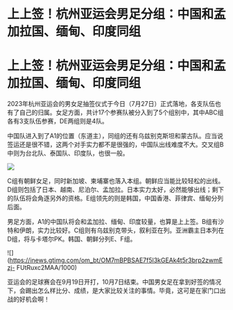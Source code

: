 # 上上签！杭州亚运会男足分组：中国和孟加拉国、缅甸、印度同组

# 上上签！杭州亚运会男足分组：中国和孟加拉国、缅甸、印度同组

2023年杭州亚运会的男女足抽签仪式于今日（7月27日）正式落地，各支队伍也有了自己的归属。女足方面，共计17个参赛队被分入到了5个组别中，其中ABC组各有3支队伍参赛，DE两组则是4队。

中国队进入到了A1的位置（东道主），同组的还有乌兹别克斯坦和蒙古队。应当说签运还是很不错，这两个对手实力都不是很强的，中国队出线难度不大。交叉组B中则为台北队、泰国队、印度队，也很一般。

![](https://inews.gtimg.com/om_bt/O-SJeegrs817GZKOUi0FivhKnVB7RbyITKqsuGLhzDhKIAA/1000)

C组有朝鲜女足，同时新加坡、柬埔寨也落入本组。朝鲜应当能比较轻松的出线。D组则包括了日本、越南、尼泊尔、孟加拉。日本实力太好，必然能够出线；剩下的队伍将会角逐另外的资格。E组领先的则是韩国，中国香港、菲律宾、缅甸分列后面。

男足方面，A1的中国队将会和孟加拉、缅甸、印度较量，也算是上上签。B组有沙特和伊朗，实力比较好。C组则有乌兹别克带头，叙利亚在列。亚洲霸主日本列在D组，将与卡塔尔PK。韩国、朝鲜分列E、F组。

![](https://inews.gtimg.com/om_bt/OM7mBPBSAE7f5l3kGEAk4t5r3brp2zwmEzj-
FUtRuxc2MAA/1000)

亚运会的足球赛会在9月19日开打，10月7日结束。中国男女足在拿到好签的情况下，会踢出怎么样比分、成绩，是大家比较关注的事情。毕竟，这可是在家门口出战的好机会啊！


